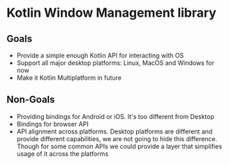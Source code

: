 # Kotlin Window Management library


## Goals
* Provide a simple enough Kotlin API for interacting with OS
* Support all major desktop platforms: Linux, MacOS and Windows for now
* Make it Kotlin Multiplatform in future

## Non-Goals
* Providing bindings for Android or iOS. It's too different from Desktop
* Bindings for browser API
* API alignment across platforms. Desktop platforms are different and provide different capabilities, we are not going to hide this difference. Though for some common APIs we could provide a layer that simplifies usage of it across the platforms
